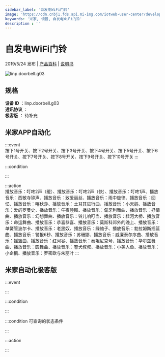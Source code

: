 ```yaml
---
sidebar_label: '自发电WiFi门铃'
image: 'https://cdn.cnbj1.fds.api.mi-img.com/iotweb-user-center/developer_1679047612815h5iuJJsn.png?GalaxyAccessKeyId=AKVGLQWBOVIRQ3XLEW&Expires=9223372036854775807&Signature=jWPYw3su21w3jQx7h3+Ur2bpxi0='
keywords: '米家, 领普, 自发电WiFi门铃'
description : ''
---
```

# 自发电WiFi门铃

2019/5/24 发布 | [产品百科](https://home.mi.com/webapp/content/baike/product/index.html?model=linp.doorbell.g03/) | [说明书](https://home.mi.com/views/introduction.html?model=linp.doorbell.g03&region=cn)

![linp.doorbell.g03](https://cdn.cnbj1.fds.api.mi-img.com/iotweb-user-center/developer_1679047612815h5iuJJsn.png?GalaxyAccessKeyId=AKVGLQWBOVIRQ3XLEW&Expires=9223372036854775807&Signature=jWPYw3su21w3jQx7h3+Ur2bpxi0=)

## 规格  
> 
**设备 ID** ：linp.doorbell.g03  
**通讯协议** ：  
**极客版**  ： 待补充 


## 米家APP自动化  

:::event  
按下1号开关、按下2号开关、按下3号开关、按下4号开关、按下5号开关、按下6号开关、按下7号开关、按下8号开关、按下9号开关、按下10号开关
:::

:::condition  

:::

:::action   
播放音乐：叮咚2声（缓）、播放音乐：叮咚2声（快）、播放音乐：叮咚1声、播放音乐：西敏寺钟声、播放音乐：致爱丽丝、播放音乐：雨中旋律、播放音乐：回忆、播放音乐：喀秋莎、播放音乐：土耳其进行曲、播放音乐：小天鹅、播放音乐：爱的罗曼史、播放音乐：午夜睡眠、播放音乐：匈牙利舞曲、播放音乐：抒情曲、播放音乐：幻想舞曲、播放音乐：铃儿响叮当、播放音乐：桂河大桥、播放音乐：命运舞曲、播放音乐：恭喜恭喜、播放音乐：莫斯科郊外的晚上、播放音乐：单簧管波尔卡、播放音乐：老黑奴、播放音乐：绿袖子、播放音乐：勃拉姆斯摇篮曲、播放音乐：警报6秒、播放音乐：苏珊娜、播放音乐：威廉泰尔序曲、播放音乐：摇篮曲、播放音乐：红河谷、播放音乐：泰坦尼克号、播放音乐：华尔兹舞曲、播放音乐：圆舞曲、播放音乐：警犬叔叔、播放音乐：小美人鱼、播放音乐：小企鹅、播放音乐：罗密欧与朱丽叶
:::

## 米家自动化极客版  

:::event  

:::

:::condition  

:::

:::condition 可查询的状态条件  

:::

:::action  

:::

        
